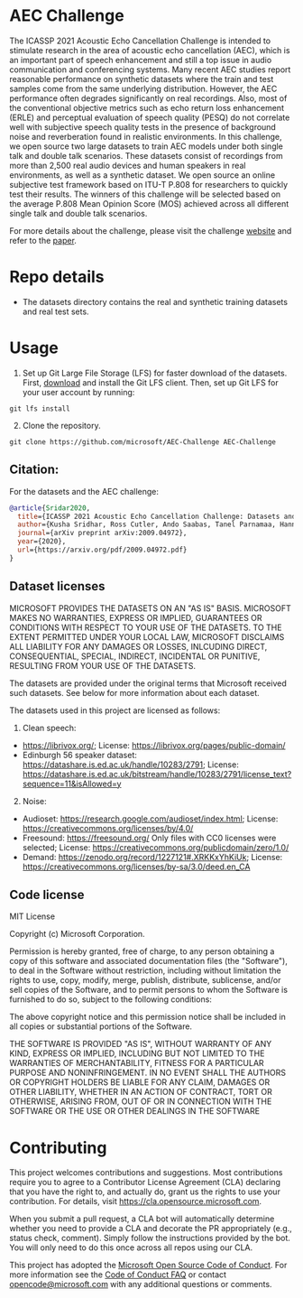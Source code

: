 # AEC Challenge
The ICASSP 2021 Acoustic Echo Cancellation Challenge is intended to stimulate research in the area of acoustic echo cancellation (AEC), which is an important part of speech enhancement and still a top issue in audio communication and conferencing systems. Many recent AEC studies report reasonable performance on synthetic datasets where the train and test samples come from the same underlying distribution. However, the AEC performance often degrades significantly on real recordings. Also, most of the conventional objective metrics such as  echo return loss enhancement (ERLE) and perceptual evaluation of speech quality (PESQ) do not correlate well with subjective speech quality tests in the presence of background noise and reverberation found in realistic environments. In this challenge, we open source two large datasets to train AEC models under both single talk and double talk scenarios. These datasets consist of recordings from more than 2,500 real audio devices and human speakers in real environments, as well as a synthetic dataset. We open source an online subjective test framework based on ITU-T P.808 for researchers to quickly test their results. The winners of this challenge will be selected based on the average P.808 Mean Opinion Score (MOS) achieved across all different single talk and double talk scenarios.

For more details about the challenge, please visit the challenge [website](http://aec-challenge.azurewebsites.net/) and refer to the [paper](https://arxiv.org/abs/2009.04972).

# Repo details
* The datasets directory contains the real and synthetic training datasets and real test sets.

# Usage
1. Set up Git Large File Storage (LFS) for faster download of the datasets. First, [download](https://git-lfs.github.com/) and install the Git LFS client. Then, set up Git LFS for your user account by running:
```
git lfs install
```
2. Clone the repository. 
```
git clone https://github.com/microsoft/AEC-Challenge AEC-Challenge
```
## Citation:
For the datasets and the AEC challenge:<br />  

```BibTex
@article{Sridar2020,
  title={ICASSP 2021 Acoustic Echo Cancellation Challenge: Datasets and Testing Framework},
  author={Kusha Sridhar, Ross Cutler, Ando Saabas, Tanel Parnamaa, Hannes Gamper, Sebastian Braun, Robert Aichner, Sriram Srinivasan},
  journal={arXiv preprint arXiv:2009.04972},
  year={2020},
  url={https://arxiv.org/pdf/2009.04972.pdf}
}
```

## Dataset licenses
MICROSOFT PROVIDES THE DATASETS ON AN "AS IS" BASIS. MICROSOFT MAKES NO WARRANTIES, EXPRESS OR IMPLIED, GUARANTEES OR CONDITIONS WITH RESPECT TO YOUR USE OF THE DATASETS. TO THE EXTENT PERMITTED UNDER YOUR LOCAL LAW, MICROSOFT DISCLAIMS ALL LIABILITY FOR ANY DAMAGES OR LOSSES, INLCUDING DIRECT, CONSEQUENTIAL, SPECIAL, INDIRECT, INCIDENTAL OR PUNITIVE, RESULTING FROM YOUR USE OF THE DATASETS.

The datasets are provided under the original terms that Microsoft received such datasets. See below for more information about each dataset.

The datasets used in this project are licensed as follows:
1. Clean speech: 
* https://librivox.org/; License: https://librivox.org/pages/public-domain/
* Edinburgh 56 speaker dataset: https://datashare.is.ed.ac.uk/handle/10283/2791; License: https://datashare.is.ed.ac.uk/bitstream/handle/10283/2791/license_text?sequence=11&isAllowed=y 
2. Noise:
* Audioset: https://research.google.com/audioset/index.html; License: https://creativecommons.org/licenses/by/4.0/
* Freesound: https://freesound.org/ Only files with CC0 licenses were selected; License: https://creativecommons.org/publicdomain/zero/1.0/
* Demand: https://zenodo.org/record/1227121#.XRKKxYhKiUk; License: https://creativecommons.org/licenses/by-sa/3.0/deed.en_CA

## Code license
MIT License

Copyright (c) Microsoft Corporation.

Permission is hereby granted, free of charge, to any person obtaining a copy
of this software and associated documentation files (the "Software"), to deal
in the Software without restriction, including without limitation the rights
to use, copy, modify, merge, publish, distribute, sublicense, and/or sell
copies of the Software, and to permit persons to whom the Software is
furnished to do so, subject to the following conditions:

The above copyright notice and this permission notice shall be included in all
copies or substantial portions of the Software.

THE SOFTWARE IS PROVIDED "AS IS", WITHOUT WARRANTY OF ANY KIND, EXPRESS OR
IMPLIED, INCLUDING BUT NOT LIMITED TO THE WARRANTIES OF MERCHANTABILITY,
FITNESS FOR A PARTICULAR PURPOSE AND NONINFRINGEMENT. IN NO EVENT SHALL THE
AUTHORS OR COPYRIGHT HOLDERS BE LIABLE FOR ANY CLAIM, DAMAGES OR OTHER
LIABILITY, WHETHER IN AN ACTION OF CONTRACT, TORT OR OTHERWISE, ARISING FROM,
OUT OF OR IN CONNECTION WITH THE SOFTWARE OR THE USE OR OTHER DEALINGS IN THE
SOFTWARE

# Contributing

This project welcomes contributions and suggestions.  Most contributions require you to agree to a
Contributor License Agreement (CLA) declaring that you have the right to, and actually do, grant us
the rights to use your contribution. For details, visit https://cla.opensource.microsoft.com.

When you submit a pull request, a CLA bot will automatically determine whether you need to provide
a CLA and decorate the PR appropriately (e.g., status check, comment). Simply follow the instructions
provided by the bot. You will only need to do this once across all repos using our CLA.

This project has adopted the [Microsoft Open Source Code of Conduct](https://opensource.microsoft.com/codeofconduct/).
For more information see the [Code of Conduct FAQ](https://opensource.microsoft.com/codeofconduct/faq/) or
contact [opencode@microsoft.com](mailto:opencode@microsoft.com) with any additional questions or comments.
